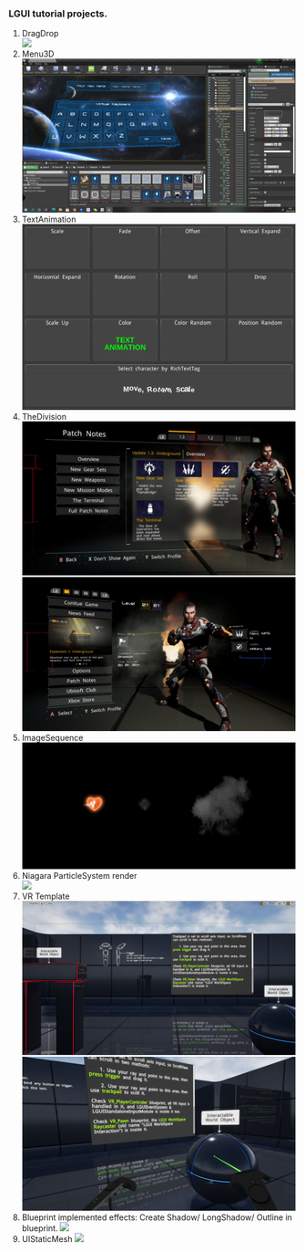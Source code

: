 ### LGUI tutorial projects.

1. DragDrop  
   ![](DragDrop.gif)
2. Menu3D  
   ![](Menu3D.jpg)
3. TextAnimation  
   ![](TextAnimation.gif)
4. TheDivision  
   ![](TheDivision1.jpg)
   ![](TheDivision2.jpg)
5. ImageSequence  
   ![](ImageSequence.gif)
6. Niagara ParticleSystem render  
   ![](NiagaraParticles.gif)
7. VR Template
   ![](VRTemplate1.png)
   ![](VRTemplate2.png)
8. Blueprint implemented effects: Create Shadow/ LongShadow/ Outline in blueprint.
    ![](BlueprintImplementedEffects.gif)
9. UIStaticMesh
    ![](UIStaticMesh.gif)
